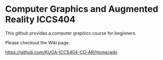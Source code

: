 # Computer Graphics and Augmented Reality ICCS404

This github provides a computer graphics course for beginners.

Please checkout the Wiki page.

https://github.com/KUGA-ICCS404-CG-AR/Home/wiki
